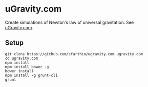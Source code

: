 uGravity.com
====
Create simulations of Newton's law of universal gravitation. See [uGravity.com](https://ugravity.com).

Setup
---
    git clone https://github.com/sfarthin/ugravity.com ugravity.com
    cd ugravity.com
    npm install
    npm install bower -g
    bower install
    npm install -g grunt-cli
    grunt
